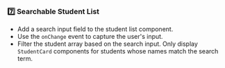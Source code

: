 ### **7️⃣ Searchable Student List**  
- Add a search input field to the student list component.  
- Use the `onChange` event to capture the user's input.  
- Filter the student array based on the search input. Only display `StudentCard` components for students whose names match the search term.
